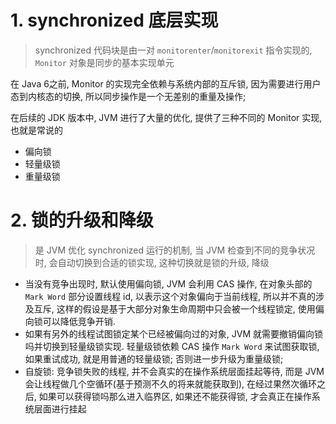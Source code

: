 # 1. synchronized 底层实现
> synchronized 代码块是由一对 `monitorenter`/`monitorexit` 指令实现的, `Monitor` 对象是同步的基本实现单元

在 Java 6之前, Monitor 的实现完全依赖与系统内部的互斥锁, 因为需要进行用户态到内核态的切换, 所以同步操作是一个无差别的重量及操作;

在后续的 JDK 版本中, JVM 进行了大量的优化, 提供了三种不同的 Monitor 实现, 也就是常说的
- 偏向锁
- 轻量级锁
- 重量级锁

# 2. 锁的升级和降级
> 是 JVM 优化 synchronized 运行的机制, 当 JVM 检查到不同的竞争状况时, 会自动切换到合适的锁实现, 这种切换就是锁的升级, 降级

- 当没有竞争出现时, 默认使用偏向锁, JVM 会利用 CAS 操作, 在对象头部的 `Mark Word` 部分设置线程 id, 以表示这个对象偏向于当前线程, 所以并不真的涉及互斥, 这样的假设是基于大部分对象生命周期中只会被一个线程锁定, 使用偏向锁可以降低竞争开销.
- 如果有另外的线程试图锁定某个已经被偏向过的对象, JVM 就需要撤销偏向锁吗并切换到轻量级锁实现. 轻量级锁依赖 CAS 操作 `Mark Word` 来试图获取锁, 如果重试成功, 就是用普通的轻量级锁; 否则进一步升级为重量级锁;
- 自旋锁: 竞争锁失败的线程, 并不会真实的在操作系统层面挂起等待, 而是 JVM 会让线程做几个空循环(基于预测不久的将来就能获取到), 在经过果然次循环之后, 如果可以获得锁吗那么进入临界区, 如果还不能获得锁, 才会真正在操作系统层面进行挂起